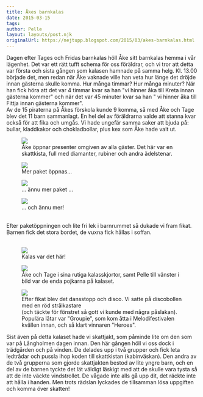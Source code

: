 ```yaml
---
title: Åkes barnkalas
date: 2015-03-15
tags: 	
author: Pelle
layout: layouts/post.njk 	
originalUrl: https://nejtupp.blogspot.com/2015/03/akes-barnkalas.html
---
```


Dagen efter Tages och Fridas barnkalas höll Åke sitt barnkalas hemma i vår lägenhet. Det var ett rätt tufft schema för oss föräldrar, och vi tror att detta var första och sista gången som kalasen hamnade på samma helg. Kl. 13.00 började det, men redan när Åke vaknade ville han veta hur länge det dröjde innan gästerna skulle komma. Hur många timmar? Hur många minuter? När han fick höra att det var 4 timmar kvar sa han "vi hinner åka till Kreta innan gästerna kommer" och när det var 45 minuter kvar sa han " vi hinner åka till Fittja innan gästerna kommer".<br>Av de 15 piraterna på Åkes förskola kunde 9 komma, så med Åke och Tage blev det 11 barn sammanlagt. En hel del av föräldrarna valde att stanna kvar också för att fika och umgås. Vi hade ungefär samma saker att bjuda på: bullar, kladdkakor och chokladbollar, plus kex som Åke hade valt ut. 

<figure>
	<img src="../../../../img/A%CC%8Akes%2Bbarnkalas-PERK2584.jpg">
	<figcaption>Åke öppnar presenter omgiven av alla gäster. Det här var en skattkista, full med diamanter, rubiner och andra ädelstenar.</figcaption>
</figure>

<figure>
	<img src="../../../../img/A%CC%8Akes%2Bbarnkalas-PERK2587.jpg">
	<figcaption>Mer paket öppnas...</figcaption>
</figure>

<figure>
	<img src="../../../../img/A%CC%8Akes%2Bbarnkalas-PERK2594.jpg">
	<figcaption>... ännu mer paket ...</figcaption>
</figure>

<figure>
	<img src="../../../../img/A%CC%8Akes%2Bbarnkalas-PERK2596.jpg">
	<figcaption>... och ännu mer!</figcaption>
</figure>

<br>Efter paketöppningen och lite fri lek i barnrummet så dukade vi fram fikat. Barnen fick det stora bordet, de vuxna fick hållas i soffan.<br><br>

<figure>
	<img src="../../../../img/A%CC%8Akes%2Bbarnkalas-PERK2603.jpg">
	<figcaption>Kalas var det här!</figcaption>
</figure>

<figure>
	<img src="../../../../img/A%CC%8Akes%2Bbarnkalas-PERK2604.jpg">
	<figcaption>Åke och Tage i sina rutiga kalasskjortor, samt Pelle till vänster i bild var de enda pojkarna på kalaset.</figcaption>
</figure>

<figure>
	<img src="../../../../img/A%CC%8Akes%2Bbarnkalas-PERK2613.jpg">
	<figcaption>Efter fikat blev det dansstopp och disco. Vi satte på discobollen med en röd strålkastare <br>(och täckte för fönstret så gott vi kunde med några påslakan). <br>Populära låtar var "Groupie", som kom åtta i Melodifestivalen kvällen innan, och så klart vinnaren "Heroes".</figcaption>
</figure>

<div>Sist även på detta kalaset hade vi skattjakt, som påminde lite om den som var på Långholmen dagen innan. Den här gången höll vi oss dock i trädgården och på vinden. De delades upp i två grupper och fick leta ledtrådar och pussla ihop koden till skattkistan (kabinväskan). Den andra av de två grupperna som gjorde skattjakten bestod av lite yngre barn, och en del av de barnen tyckte det lät väldigt läskigt med att de skulle vara tysta så att de inte väckte vindstrollet. De vågade inte alls gå upp dit, det räckte inte att hålla i handen. Men trots rädslan lyckades de tillsamman lösa uppgiften och komma över skatten!</div>
